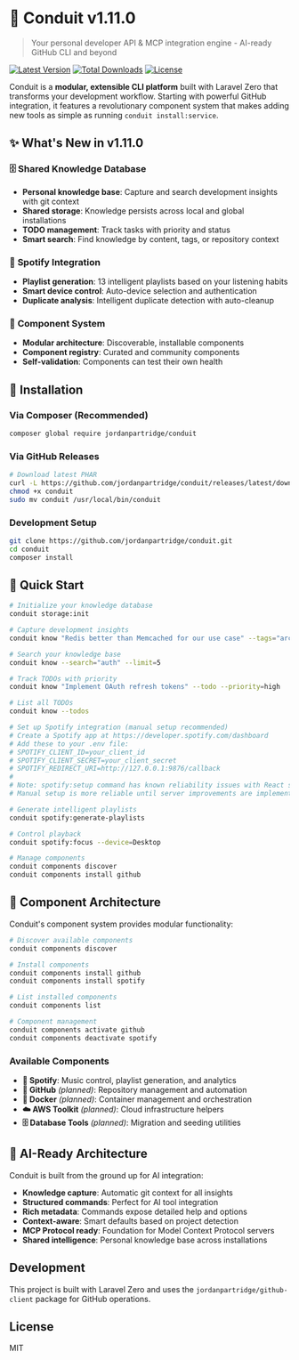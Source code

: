 # 🚀 Conduit v1.11.0

> Your personal developer API & MCP integration engine - AI-ready GitHub CLI and beyond

[![Latest Version](https://img.shields.io/packagist/v/jordanpartridge/conduit.svg?style=flat-square)](https://packagist.org/packages/jordanpartridge/conduit)
[![Total Downloads](https://img.shields.io/packagist/dt/jordanpartridge/conduit.svg?style=flat-square)](https://packagist.org/packages/jordanpartridge/conduit)
[![License](https://img.shields.io/packagist/l/jordanpartridge/conduit.svg?style=flat-square)](https://packagist.org/packages/jordanpartridge/conduit)

Conduit is a **modular, extensible CLI platform** built with Laravel Zero that transforms your development workflow. Starting with powerful GitHub integration, it features a revolutionary component system that makes adding new tools as simple as running `conduit install:service`.

## ✨ What's New in v1.11.0

### 🗄️ **Shared Knowledge Database**
- **Personal knowledge base**: Capture and search development insights with git context
- **Shared storage**: Knowledge persists across local and global installations
- **TODO management**: Track tasks with priority and status
- **Smart search**: Find knowledge by content, tags, or repository context

### 🎵 **Spotify Integration**
- **Playlist generation**: 13 intelligent playlists based on your listening habits
- **Smart device control**: Auto-device selection and authentication
- **Duplicate analysis**: Intelligent duplicate detection with auto-cleanup

### 🧩 **Component System**
- **Modular architecture**: Discoverable, installable components
- **Component registry**: Curated and community components
- **Self-validation**: Components can test their own health

## 🚀 Installation

### Via Composer (Recommended)
```bash
composer global require jordanpartridge/conduit
```

### Via GitHub Releases
```bash
# Download latest PHAR
curl -L https://github.com/jordanpartridge/conduit/releases/latest/download/conduit.phar -o conduit
chmod +x conduit
sudo mv conduit /usr/local/bin/conduit
```

### Development Setup
```bash
git clone https://github.com/jordanpartridge/conduit.git
cd conduit
composer install
```

## 🎯 Quick Start

```bash
# Initialize your knowledge database
conduit storage:init

# Capture development insights
conduit know "Redis better than Memcached for our use case" --tags="architecture,performance"

# Search your knowledge base
conduit know --search="auth" --limit=5

# Track TODOs with priority
conduit know "Implement OAuth refresh tokens" --todo --priority=high

# List all TODOs
conduit know --todos

# Set up Spotify integration (manual setup recommended)
# Create a Spotify app at https://developer.spotify.com/dashboard
# Add these to your .env file:
# SPOTIFY_CLIENT_ID=your_client_id
# SPOTIFY_CLIENT_SECRET=your_client_secret
# SPOTIFY_REDIRECT_URI=http://127.0.0.1:9876/callback
# 
# Note: spotify:setup command has known reliability issues with React server
# Manual setup is more reliable until server improvements are implemented

# Generate intelligent playlists
conduit spotify:generate-playlists

# Control playback
conduit spotify:focus --device=Desktop

# Manage components
conduit components discover
conduit components install github
```

## 🧩 Component Architecture

Conduit's component system provides modular functionality:

```bash
# Discover available components
conduit components discover

# Install components
conduit components install github
conduit components install spotify

# List installed components
conduit components list

# Component management
conduit components activate github
conduit components deactivate spotify
```

### Available Components
- **🎵 Spotify**: Music control, playlist generation, and analytics
- **🐙 GitHub** *(planned)*: Repository management and automation
- **🐳 Docker** *(planned)*: Container management and orchestration
- **☁️ AWS Toolkit** *(planned)*: Cloud infrastructure helpers
- **🗄️ Database Tools** *(planned)*: Migration and seeding utilities

## 🤖 AI-Ready Architecture

Conduit is built from the ground up for AI integration:
- **Knowledge capture**: Automatic git context for all insights
- **Structured commands**: Perfect for AI tool integration
- **Rich metadata**: Commands expose detailed help and options  
- **Context-aware**: Smart defaults based on project detection
- **MCP Protocol ready**: Foundation for Model Context Protocol servers
- **Shared intelligence**: Personal knowledge base across installations

## Development

This project is built with Laravel Zero and uses the `jordanpartridge/github-client` package for GitHub operations.

## License

MIT
